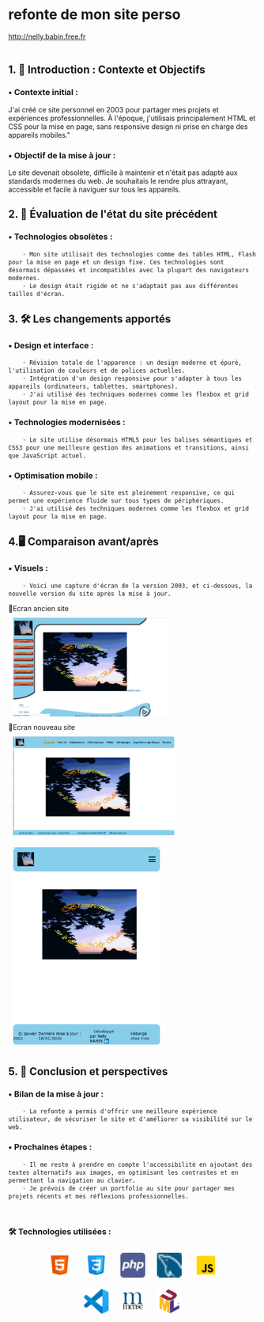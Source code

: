 # <h1>refonte de mon site perso</h1>
<a href="https://github.com/nelbab/projet-herbier-facile/blob/main/conception.md" target="_blank" title="Mon site perso">http://nelly.babin.free.fr </a>  
<br/>

## 1. 🚀 Introduction : Contexte et Objectifs
###    • Contexte initial : 
J'ai créé ce site personnel en 2003 pour partager mes projets et expériences professionnelles. À l'époque, j'utilisais principalement HTML et CSS pour la mise en page, sans responsive design ni prise en charge des appareils mobiles."
###    • Objectif de la mise à jour : 
Le site devenait obsolète, difficile à maintenir et n'était pas adapté aux standards modernes du web. Je souhaitais le rendre plus attrayant, accessible et facile à naviguer sur tous les appareils.
      
## 2. 🔭 Évaluation de l'état du site précédent
###    • Technologies obsolètes :
        ◦ Mon site utilisait des technologies comme des tables HTML, Flash pour la mise en page et un design fixe. Ces technologies sont désormais dépassées et incompatibles avec la plupart des navigateurs modernes.
        ◦ Le design était rigide et ne s'adaptait pas aux différentes tailles d'écran.

## 3. 🛠️ Les changements apportés
###    • Design et interface :
        ◦ Révision totale de l'apparence : un design moderne et épuré, l'utilisation de couleurs et de polices actuelles.
        ◦ Intégration d'un design responsive pour s'adapter à tous les appareils (ordinateurs, tablettes, smartphones).
        ◦ J'ai utilisé des techniques modernes comme les flexbox et grid layout pour la mise en page.
###    • Technologies modernisées :
        ◦ Le site utilise désormais HTML5 pour les balises sémantiques et CSS3 pour une meilleure gestion des animations et transitions, ainsi que JavaScript actuel.
###    • Optimisation mobile :
        ◦ Assurez-vous que le site est pleinement responsive, ce qui permet une expérience fluide sur tous types de périphériques.
        ◦ J'ai utilisé des techniques modernes comme les flexbox et grid layout pour la mise en page.

## 4.🖥️ Comparaison avant/après
###    • Visuels :
        ◦ Voici une capture d'écran de la version 2003, et ci-dessous, la nouvelle version du site après la mise à jour.
🎴Ecran ancien site<br />
<img style="margin: 10px" src="images/ancien-site.png" alt="ancien site" title="ancien site" height="200px" />
<br />
🎴Ecran nouveau site<br />
<img style="margin: 10px" src="images/nouveau-site-desktop.png" alt="nouveau site desktop" title="nouveau site desktop" height="200px" />
<img style="margin: 10px" src="images/nouveau-site-mobile.png" alt="nouveau site modile" title="nouveau site mobile" height="400px" />
      
## 5. 🎯 Conclusion et perspectives
###    • Bilan de la mise à jour :
        ◦ La refonte a permis d'offrir une meilleure expérience utilisateur, de sécuriser le site et d'améliorer sa visibilité sur le web.
###    • Prochaines étapes :
        ◦ Il me reste à prendre en compte l'accessibilité en ajoutant des textes alternatifs aux images, en optimisant les contrastes et en permettant la navigation au clavier.
        ◦ Je prévois de créer un portfolio au site pour partager mes projets récents et mes réflexions professionnelles.

<br />

### <h3> 🛠️ Technologies utilisées : </h3>
<div align="center">
<a href="https://en.wikipedia.org/wiki/HTML5" target="_blank"><img style="margin: 10px" src="images/html5.png" alt="HTML5" title="HTML5" height="50" /></a> 
<a href="https://www.w3schools.com/css/" target="_blank"><img style="margin: 10px" src="images/css3.png" alt="CSS3" title="CSS3" height="50" /></a>  
<a href="https://www.php.net/" target="_blank"><img style="margin: 10px" src="images/php.png" alt="PHP" title="PHP" height="50" /></a>  
<a href="https://www.mysql.com/" target="_blank"><img style="margin: 10px" src="images/mysql.png" alt="MySQL" title="MySQL" height="50" /></a>  
<a href="https://www.javascript.com/" target="_blank"><img style="margin: 10px" src="images/js.png" alt="JavaScript" title="JavaScript" height="50" /></a>  
<br />
<a href="https://code.visualstudio.com/" target="_blank"><img style="margin: 10px" src="images/visualStudiocode.png" alt="Visual Studio Code" title="Visual Studio Code" height="50" /></a>
<a href="https://fr.wikipedia.org/wiki/Merise_(informatique)" target="_blank" title="Merise"><img style="margin: 10px" src="images/merise.png" alt="Merise" title="Merise" height="50" /></a>
<a href="https://www.uml.org/what-is-uml.htm" target="_blank"><img style="margin: 10px" src="images/UML.png" alt="UML" title="UML" height="50" /></a>
</div>

<br />
 
